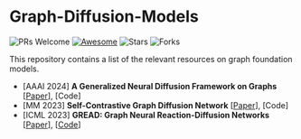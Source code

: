 # Graph-Diffusion-Models
![PRs Welcome](https://img.shields.io/badge/PRs-Welcome-green)  [![Awesome](https://awesome.re/badge.svg)](https://awesome.re) 
![Stars](https://img.shields.io/github/stars/gongchenghua/Graph-Diffusion-Models?color=red) 
![Forks](https://img.shields.io/github/forks/gongchenghua/Graph-Diffusion-Models?color=blue&label=Fork)

This repository contains a list of the relevant resources on graph foundation models. 

- [AAAI 2024] **A Generalized Neural Diffusion Framework on Graphs** [[Paper](https://arxiv.org/abs/2312.08616)], [Code]
- [MM 2023] **Self-Contrastive Graph Diffusion Network** [[Paper](https://dl.acm.org/doi/abs/10.1145/3581783.3611815)], [Code]
- [ICML 2023] **GREAD: Graph Neural Reaction-Diffusion Networks** [[Paper](https://arxiv.org/pdf/2211.14208.pdf)], [[Code](https://github.com/jeongwhanchoi/GREAD/blob/main/src/run_GNN.py)]
